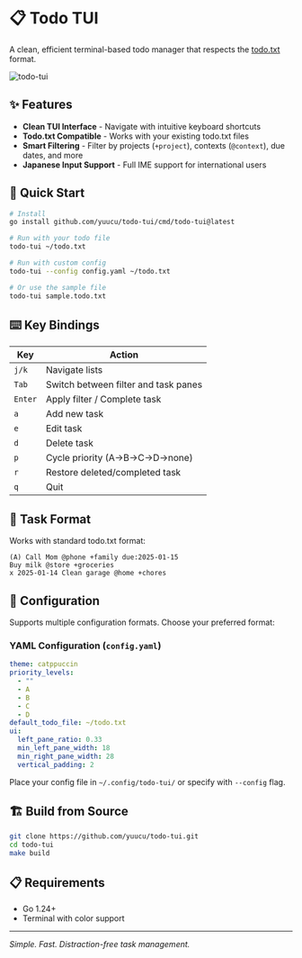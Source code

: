 # 📋 Todo TUI

A clean, efficient terminal-based todo manager that respects the [todo.txt](http://todotxt.org/) format.

![todo-tui](https://github.com/user-attachments/assets/8e7223f2-0429-4733-a128-53ef2935a6aa)

## ✨ Features

- **Clean TUI Interface** - Navigate with intuitive keyboard shortcuts
- **Todo.txt Compatible** - Works with your existing todo.txt files
- **Smart Filtering** - Filter by projects (`+project`), contexts (`@context`), due dates, and more
- **Japanese Input Support** - Full IME support for international users

## 🚀 Quick Start

```bash
# Install
go install github.com/yuucu/todo-tui/cmd/todo-tui@latest

# Run with your todo file
todo-tui ~/todo.txt

# Run with custom config
todo-tui --config config.yaml ~/todo.txt

# Or use the sample file
todo-tui sample.todo.txt
```

## ⌨️ Key Bindings

| Key | Action |
|-----|--------|
| `j/k` | Navigate lists |
| `Tab` | Switch between filter and task panes |
| `Enter` | Apply filter / Complete task |
| `a` | Add new task |
| `e` | Edit task |
| `d` | Delete task |
| `p` | Cycle priority (A→B→C→D→none) |
| `r` | Restore deleted/completed task |
| `q` | Quit |

## 📝 Task Format

Works with standard todo.txt format:
```
(A) Call Mom @phone +family due:2025-01-15
Buy milk @store +groceries
x 2025-01-14 Clean garage @home +chores
```

## 🎨 Configuration

Supports multiple configuration formats. Choose your preferred format:

### YAML Configuration (`config.yaml`)
```yaml
theme: catppuccin
priority_levels:
  - ""
  - A
  - B
  - C
  - D
default_todo_file: ~/todo.txt
ui:
  left_pane_ratio: 0.33
  min_left_pane_width: 18
  min_right_pane_width: 28
  vertical_padding: 2
```

Place your config file in `~/.config/todo-tui/` or specify with `--config` flag.

## 🏗️ Build from Source

```bash
git clone https://github.com/yuucu/todo-tui.git
cd todo-tui
make build
```

## 📋 Requirements

- Go 1.24+
- Terminal with color support

---

*Simple. Fast. Distraction-free task management.* 
